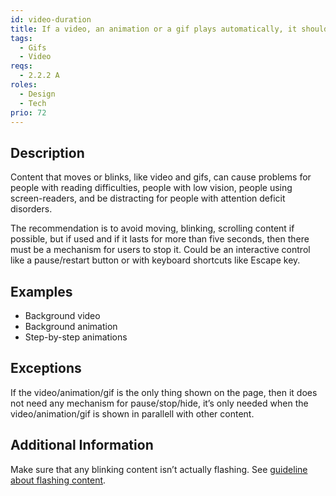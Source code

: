```yaml
---
id: video-duration
title: If a video, an animation or a gif plays automatically, it should last less than five seconds or there must be a way to pause, stop or hide it
tags:
  - Gifs
  - Video
reqs:
  - 2.2.2 A
roles:
  - Design
  - Tech
prio: 72
---
```


## Description

Content that moves or blinks, like video and gifs, can cause problems for people with reading difficulties, people with low vision, people using screen-readers, and be distracting for people with attention deficit disorders.

The recommendation is to avoid moving, blinking, scrolling content if possible, but if used and if it lasts for more than five seconds, then there must be a mechanism for users to stop it. Could be an interactive control like a pause/restart button or with keyboard shortcuts like Escape key.

## Examples

- Background video
- Background animation
- Step-by-step animations

## Exceptions

If the video/animation/gif is the only thing shown on the page, then it does not need any mechanism for pause/stop/hide, it’s only needed when the video/animation/gif is shown in parallell with other content.

## Additional Information

Make sure that any blinking content isn’t actually flashing. See [guideline about flashing content](flashing-content).
